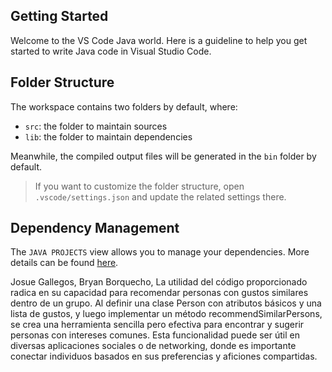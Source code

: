 ## Getting Started

Welcome to the VS Code Java world. Here is a guideline to help you get started to write Java code in Visual Studio Code.

## Folder Structure

The workspace contains two folders by default, where:

- `src`: the folder to maintain sources
- `lib`: the folder to maintain dependencies

Meanwhile, the compiled output files will be generated in the `bin` folder by default.

> If you want to customize the folder structure, open `.vscode/settings.json` and update the related settings there.

## Dependency Management

The `JAVA PROJECTS` view allows you to manage your dependencies. More details can be found [here](https://github.com/microsoft/vscode-java-dependency#manage-dependencies).


Josue Gallegos, Bryan Borquecho,
La utilidad del código proporcionado radica en su capacidad para recomendar personas con gustos similares dentro de un grupo. Al definir una clase Person con atributos básicos y una lista de gustos, y luego implementar un método recommendSimilarPersons, se crea una herramienta sencilla pero efectiva para encontrar y sugerir personas con intereses comunes. Esta funcionalidad puede ser útil en diversas aplicaciones sociales o de networking, donde es importante conectar individuos basados en sus preferencias y aficiones compartidas.
